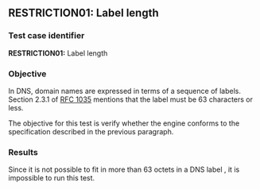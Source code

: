 ## RESTRICTION01: Label length

### Test case identifier

**RESTRICTION01:** Label length

### Objective
In DNS, domain names are expressed in terms of a sequence of labels. Section 
2.3.1 of [RFC 1035](https://tools.ietf.org/html/rfc1035) mentions that the 
label must be 63 characters or less.

The objective for this test is verify whether the engine conforms to the
specification described in the previous paragraph.

### Results
Since it is not possible to fit in more than 63 octets in a DNS label
, it is impossible to run this test. 
